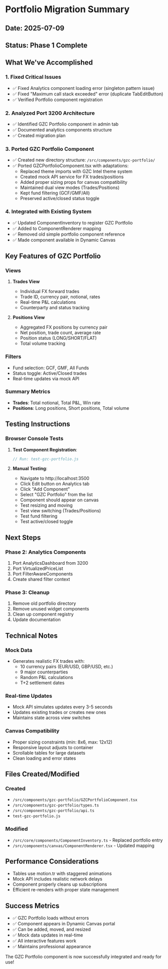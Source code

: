 # Portfolio Migration Summary

## Date: 2025-07-09
## Status: Phase 1 Complete

## What We've Accomplished

### 1. Fixed Critical Issues
- ✅ Fixed Analytics component loading error (singleton pattern issue)
- ✅ Fixed "Maximum call stack exceeded" error (duplicate TabEditButton)
- ✅ Verified Portfolio component registration

### 2. Analyzed Port 3200 Architecture
- ✅ Identified GZC Portfolio component in admin tab
- ✅ Documented analytics components structure
- ✅ Created migration plan

### 3. Ported GZC Portfolio Component
- ✅ Created new directory structure: `/src/components/gzc-portfolio/`
- ✅ Ported GZCPortfolioComponent.tsx with adaptations:
  - Replaced theme imports with GZC Intel theme system
  - Created mock API service for FX trades/positions
  - Added proper sizing props for canvas compatibility
  - Maintained dual view modes (Trades/Positions)
  - Kept fund filtering (GCF/GMF/All)
  - Preserved active/closed status toggle

### 4. Integrated with Existing System
- ✅ Updated ComponentInventory to register GZC Portfolio
- ✅ Added to ComponentRenderer mapping
- ✅ Removed old simple portfolio component reference
- ✅ Made component available in Dynamic Canvas

## Key Features of GZC Portfolio

### Views
1. **Trades View**
   - Individual FX forward trades
   - Trade ID, currency pair, notional, rates
   - Real-time P&L calculations
   - Counterparty and status tracking

2. **Positions View**
   - Aggregated FX positions by currency pair
   - Net position, trade count, average rate
   - Position status (LONG/SHORT/FLAT)
   - Total volume tracking

### Filters
- Fund selection: GCF, GMF, All Funds
- Status toggle: Active/Closed trades
- Real-time updates via mock API

### Summary Metrics
- **Trades**: Total notional, Total P&L, Win rate
- **Positions**: Long positions, Short positions, Total volume

## Testing Instructions

### Browser Console Tests

1. **Test Component Registration**:
   ```javascript
   // Run: test-gzc-portfolio.js
   ```

2. **Manual Testing**:
   - Navigate to http://localhost:3500
   - Click Edit button on Analytics tab
   - Click "Add Component"
   - Select "GZC Portfolio" from the list
   - Component should appear on canvas
   - Test resizing and moving
   - Test view switching (Trades/Positions)
   - Test fund filtering
   - Test active/closed toggle

## Next Steps

### Phase 2: Analytics Components
1. Port AnalyticsDashboard from 3200
2. Port VirtualizedPriceList
3. Port FilterAwareComponents
4. Create shared filter context

### Phase 3: Cleanup
1. Remove old portfolio directory
2. Remove unused widget components
3. Clean up component registry
4. Update documentation

## Technical Notes

### Mock Data
- Generates realistic FX trades with:
  - 10 currency pairs (EUR/USD, GBP/USD, etc.)
  - 9 major counterparties
  - Random P&L calculations
  - T+2 settlement dates

### Real-time Updates
- Mock API simulates updates every 3-5 seconds
- Updates existing trades or creates new ones
- Maintains state across view switches

### Canvas Compatibility
- Proper sizing constraints (min: 8x6, max: 12x12)
- Responsive layout adjusts to container
- Scrollable tables for large datasets
- Clean loading and error states

## Files Created/Modified

### Created
- `/src/components/gzc-portfolio/GZCPortfolioComponent.tsx`
- `/src/components/gzc-portfolio/types.ts`
- `/src/components/gzc-portfolio/api.ts`
- `test-gzc-portfolio.js`

### Modified
- `/src/core/components/ComponentInventory.ts` - Replaced portfolio entry
- `/src/components/canvas/ComponentRenderer.tsx` - Updated mapping

## Performance Considerations
- Tables use motion.tr with staggered animations
- Mock API includes realistic network delays
- Component properly cleans up subscriptions
- Efficient re-renders with proper state management

## Success Metrics
- ✅ GZC Portfolio loads without errors
- ✅ Component appears in Dynamic Canvas portal
- ✅ Can be added, moved, and resized
- ✅ Mock data updates in real-time
- ✅ All interactive features work
- ✅ Maintains professional appearance

The GZC Portfolio component is now successfully integrated and ready for use!